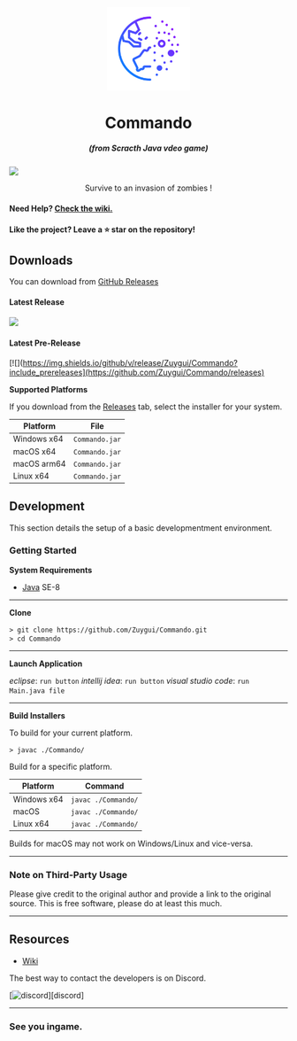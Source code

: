<p align="center"><img src="./assets/icon.png" width="150px" height="150px" alt="game icon"></p>

<h1 align="center">Commando</h1>

<em><h5 align="center">(from Scracth Java vdeo game)</h5></em>

[<img align="center" src="https://img.shields.io/github/downloads/Zuygui/Commando/total?style=for-the-badge">](https://github.com/Zuygui/Commando/releases)

<p align="center">Survive to an invasion of zombies !</p>



#### Need Help? [Check the wiki.][wiki]

#### Like the project? Leave a ⭐ star on the repository!

## Downloads

You can download from [GitHub Releases](https://github.com/Zuygui/Commando/releases)

#### Latest Release

[![](https://img.shields.io/github/release/dscalzi/HeliosLauncher.svg?style=flat-square)](https://github.com/dscalzi/HeliosLauncher/releases/latest)

#### Latest Pre-Release
[![](https://img.shields.io/github/v/release/Zuygui/Commando?include_prereleases](https://github.com/Zuygui/Commando/releases)

**Supported Platforms**

If you download from the [Releases](https://github.com/dscalzi/HeliosLauncher/releases) tab, select the installer for your system.

|  Platform   |       File     |
| ------------| ---------------|
| Windows x64 | `Commando.jar` |
| macOS x64   | `Commando.jar` |
| macOS arm64 | `Commando.jar` |
| Linux x64   | `Commando.jar` |


## Development

This section details the setup of a basic developmentment environment.

### Getting Started

**System Requirements**

* [Java][java] SE-8

---

**Clone**

```console
> git clone https://github.com/Zuygui/Commando.git
> cd Commando
```

---

**Launch Application**

*eclipse*: `run button`
*intellij idea*: `run button`
*visual studio code*: `run Main.java file`

---

**Build Installers**

To build for your current platform.

```console
> javac ./Commando/
```

Build for a specific platform.

| Platform    | Command               |
| ----------- | ----------------------|
| Windows x64 | `javac ./Commando/`   |
| macOS       | `javac ./Commando/`   |
| Linux x64   | `javac ./Commando/`   |

Builds for macOS may not work on Windows/Linux and vice-versa.

---

### Note on Third-Party Usage

Please give credit to the original author and provide a link to the original source. This is free software, please do at least this much.

---

## Resources

* [Wiki][wiki]

The best way to contact the developers is on Discord.

[![discord](https://discordapp.com/api/guilds/841327974229213224/embed.png?style=banner3")][discord]

---

### See you ingame.


[java]: https://www.oracle.com/fr/java/technologies/javase/javase8-archive-downloads.html 'Java'
[vscode]: https://code.visualstudio.com/ 'Visual Studio Code'
[eclipse]: https://eclipse.org 'Eclipse'
[IntelliJ]: https://jetbrains.com/ 'IntelliJ Idea'
[discord]: https://discord.gg/mN8hw84MDJ 'Discord'
[wiki]: https://github.com/Zuygui/Commando/wiki 'wiki'
